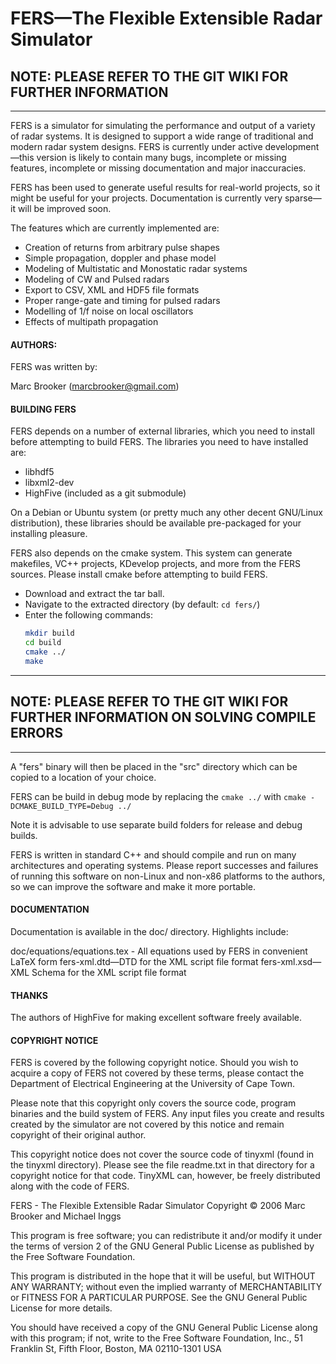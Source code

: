 # FERS—The Flexible Extensible Radar Simulator

## NOTE: PLEASE REFER TO THE GIT WIKI FOR FURTHER INFORMATION

---

FERS is a simulator for simulating the performance and output of a variety of radar systems.
It is designed to support a wide range of traditional and modern radar system designs.
FERS is currently under active development—this version is likely to contain many bugs,
incomplete or missing features, incomplete or missing documentation and major inaccuracies.

FERS has been used to generate useful results for real-world projects, so it might be useful for your projects.
Documentation is currently very sparse—it will be improved soon.

The features which are currently implemented are:

* Creation of returns from arbitrary pulse shapes
* Simple propagation, doppler and phase model
* Modeling of Multistatic and Monostatic radar systems
* Modeling of CW and Pulsed radars
* Export to CSV, XML and HDF5 file formats
* Proper range-gate and timing for pulsed radars
* Modelling of 1/f noise on local oscillators
* Effects of multipath propagation

#### AUTHORS:

FERS was written by:

Marc Brooker (marcbrooker@gmail.com)

#### BUILDING FERS

FERS depends on a number of external libraries, which you need to install before attempting to build FERS.
The libraries you need to have installed are:

* libhdf5
* libxml2-dev
* HighFive (included as a git submodule)

On a Debian or Ubuntu system (or pretty much any other decent GNU/Linux distribution),
these libraries should be available pre-packaged for your installing pleasure.

FERS also depends on the cmake system.
This system can generate makefiles, VC++ projects, KDevelop projects, and more from the FERS sources.
Please install cmake before attempting to build FERS.

* Download and extract the tar ball.
* Navigate to the extracted directory (by default: `cd fers/`)
* Enter the following commands:
    ```bash
    mkdir build
    cd build
    cmake ../
    make
    ```

-------------------------------------------------------------------------------------
## NOTE: PLEASE REFER TO THE GIT WIKI FOR FURTHER INFORMATION ON SOLVING COMPILE ERRORS
-------------------------------------------------------------------------------------

A "fers" binary will then be placed in the "src" directory which can be copied to a location of your choice.

FERS can be build in debug mode by replacing the `cmake ../` with `cmake -DCMAKE_BUILD_TYPE=Debug ../`

Note it is advisable to use separate build folders for release and debug builds.

FERS is written in standard C++ and should compile and run on many architectures and operating systems.
Please report successes and failures of running this software on non-Linux and non-x86 platforms to the authors,
so we can improve the software and make it more portable.

#### DOCUMENTATION

Documentation is available in the doc/ directory. Highlights include:

doc/equations/equations.tex - All equations used by FERS in convenient LaTeX form
fers-xml.dtd—DTD for the XML script file format
fers-xml.xsd—XML Schema for the XML script file format

#### THANKS

The authors of HighFive for making excellent software freely available.

#### COPYRIGHT NOTICE

FERS is covered by the following copyright notice.
Should you wish to acquire a copy of FERS not covered by these terms,
please contact the Department of Electrical Engineering at the University of Cape Town.

Please note that this copyright only covers the source code, program binaries and the build system of FERS.
Any input files you create and results created by the simulator are not covered by this notice
and remain copyright of their original author.

This copyright notice does not cover the source code of tinyxml (found in the tinyxml directory).
Please see the file readme.txt in that directory for a copyright notice for that code.
TinyXML can, however, be freely distributed along with the code of FERS.

FERS - The Flexible Extensible Radar Simulator
Copyright © 2006 Marc Brooker and Michael Inggs

This program is free software; you can redistribute it and/or modify
it under the terms of version 2 of the GNU General Public License as
published by the Free Software Foundation.

This program is distributed in the hope that it will be useful,
but WITHOUT ANY WARRANTY; without even the implied warranty of
MERCHANTABILITY or FITNESS FOR A PARTICULAR PURPOSE.
See the GNU General Public License for more details.

You should have received a copy of the GNU General Public License
along with this program; if not, write to the Free Software
Foundation, Inc., 51 Franklin St, Fifth Floor, Boston, MA 02110-1301 USA
